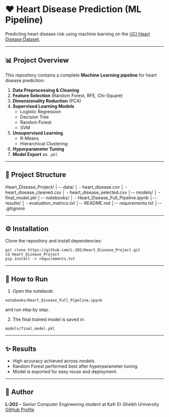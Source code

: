 
# ❤️ Heart Disease Prediction (ML Pipeline)

Predicting heart disease risk using machine learning on the [UCI Heart Disease Dataset](https://archive.ics.uci.edu/dataset/45/heart+disease).

---

## 📊 Project Overview

This repository contains a complete **Machine Learning pipeline** for heart disease prediction:

1. **Data Preprocessing & Cleaning**
2. **Feature Selection** (Random Forest, RFE, Chi-Square)
3. **Dimensionality Reduction** (PCA)
4. **Supervised Learning Models**
   - Logistic Regression
   - Decision Tree
   - Random Forest
   - SVM
5. **Unsupervised Learning**
   - K-Means
   - Hierarchical Clustering
6. **Hyperparameter Tuning**
7. **Model Export** as `.pkl`

---

## 📂 Project Structure

Heart_Disease_Project/
│-- data/
│   - heart_disease.csv
│   - heart_disease_cleaned.csv
│   - heart_disease_selected.csv
│-- models/
│   - final_model.pkl
│-- notebooks/
│   - Heart_Disease_Full_Pipeline.ipynb
│-- results/
│   - evaluation_metrics.txt
│-- README.md
│-- requirements.txt
│-- .gitignore

---

## ⚙️ Installation

Clone the repository and install dependencies:

`git clone https://github.com/L-202/Heart_Disease_Project.git`  
`cd Heart_Disease_Project`  
`pip install -r requirements.txt`

---

## 🚀 How to Run

1. Open the notebook:

`notebooks/Heart_Disease_Full_Pipeline.ipynb`

and run step by step.

2. The final trained model is saved in:

`models/final_model.pkl`

---

## ✨ Results

- High accuracy achieved across models.
- Random Forest performed best after hyperparameter tuning.
- Model is exported for easy reuse and deployment.

---

## 📌 Author

**L-202** – Senior Computer Engineering student at Kafr El-Sheikh University  
[GitHub Profile](https://github.com/L-202)
